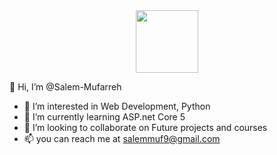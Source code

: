 <div id="header" align="center">
  <img src="https://media.giphy.com/media/M9gbBd9nbDrOTu1Mqx/giphy.gif" width="100"/>
</div>
<img src="https://komarev.com/ghpvc/?username=Salem-Mufarreh&style=flat-square&color=blue" alt=""/>

👋 Hi, I’m @Salem-Mufarreh
- 👀 I’m interested in Web Development, Python
- 🌱 I’m currently learning ASP.net Core 5
- 💞️ I’m looking to collaborate on Future projects and courses 
- 📫 you can reach me at salemmuf9@gmail.com


